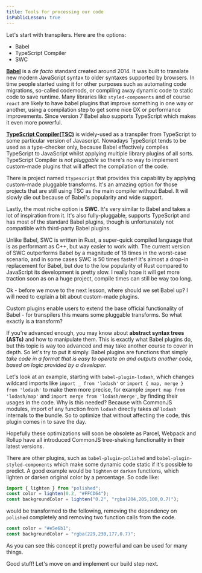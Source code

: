 ```yaml
---
title: Tools for processing our code
isPublicLesson: true
---
```


Let's start with transpilers. Here are the options:

- Babel
- TypeScript Compiler
- SWC


[**Babel**]( https://babeljs.io/) is a *de facto* standard created around 2014. It was built to translate new modern JavaScript syntax to older syntaxes supported by browsers. In time people started using it for other purposes such as automating code migrations, so-called codemods, or compiling away dynamic code to static code to save runtime. Many libraries like `styled-components` and of course `react` are likely to have babel plugins that improve something in one way or another, using a compilation step to get some nice DX or performance improvements. Since version 7 Babel also supports TypeScript which makes it even more powerful.

[**TypeScript Compiler(TSC)**](https://www.typescriptlang.org/) is widely-used as a transpiler from TypeScript to some particular version of Javascript. Nowadays TypeScript tends to be used as a type-checker only, because Babel effectively compiles TypeScript to JavaScript whilst applying multiple library plugins of all sorts. TypeScript Compiler is *not pluggable* so there's no way to implement custom-made plugins that will affect the compilation of the code.

There is project named `ttypescript` that provides this capability by applying custom-made pluggable transforms. It's an amazing option for those projects that are still using TSC as the main compiler without Babel. It will slowly die out because of Babel's popularity and wide support.

Lastly, the most niche option is **SWC**. It's very similar to Babel and takes a lot of inspiration from it. It's also fully-pluggable, supports TypeScript and has most of the standard Babel plugins, though is unfortunately not compatible with third-party Babel plugins.

Unlike Babel, SWC is written in Rust, a super-quick compiled language that is as performant as C++, but way easier to work with. The current version of SWC outperforms Babel by a magnitude of 18 times in the worst-case scenario, and in some cases SWC is 50 times faster! It's almost a drop-in replacement for Babel, but due to the low popularity of Rust compared to JavaScript its development is pretty slow. I really hope it will get more traction soon as on a huge project, compile times can still be way too long.

Ok - before we move to the next lesson, where should we set Babel up?  I will need to explain a bit about custom-made plugins.

Custom plugins enable users to extend the base official functionality of Babel - for transpilers this means some pluggable transforms. So what exactly is a transform?

If you're advanced enough, you may know about **abstract syntax trees (ASTs)** and how to manipulate them. This is exactly what Babel plugins do, but this topic is way too advanced and may take another course to cover in depth. So let's try to put it simply. Babel plugins are functions that simply *take code in a format that is easy to operate on and outputs another code, based on logic provided by a developer.*

Let's look at an example, starting with `babel-plugin-lodash`, which changes wildcard imports like `import _ from 'lodash'` or `import { map, merge } from 'lodash'` to make them more precise, for example `import map from 'lodash/map'` and `import merge from 'lodash/merge'`, by finding their usages in the code. Why is this needed? Because with CommonJS modules, import of any function from `lodash` directly takes *all* `lodash` internals to the bundle. So to optimize that without affecting the code, this plugin comes in to save the day.

Hopefully these optimizations will soon be obsolete as Parcel, Webpack and Rollup have all introduced CommonJS tree-shaking functionality in their latest versions.

There are other plugins, such as `babel-plugin-polished` and `babel-plugin-styled-components` which make some dynamic code static if it's possible to predict. A good example would be `lighten` or `darken` functions, which lighten or darken original color by a percentage. So code like:

```js
import { lighten } from "polished";
const color = lighten(0.2, "#FFCD64");
const backgroundColor = lighten("0.2", "rgba(204,205,100,0.7)");
```

would be transformed to the following, removing the dependency on `polished` completely and removing two function calls from the code.

```js
const color = "#e5e6b1";
const backgroundColor = "rgba(229,230,177,0.7)";
```

As you can see this concept it pretty powerful and can be used for many things.

Good stuff! Let's move on and implement our build step next.
